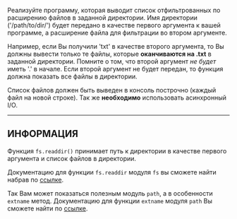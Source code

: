 Реализуйте программу, которая выводит список отфильтрованных по расширению файлов в заданной директории. Имя директории ('/path/to/dir/') будет передано в качестве первого аргумента к вашей программе, а расширение файла для фильтрации во втором аргументе.

Например, если Вы получили 'txt' в качестве второго аргумента, то Вы должны вывести только те файлы, которые **оканчиваются на .txt** в заданной директории. Помните о том, что второй аргумент _не будет_ иметь '.' в начале. Если второй аргумент не будет передан, то функция должна показать все файлы в директории.

Список файлов должен быть выведен в консоль построчно (каждый файл на новой строке). Так же **необходимо** использовать асинхронный I/O.

---

## ИНФОРМАЦИЯ

Функция `fs.readdir()` принимает путь к директории в качестве первого аргумента и список файлов в директории.

Документацию для функции `fs.readdir` модуля `fs` вы сможете найти набрав по [ссылке](https://nodejs.org/api/fs.html#fspromisesreaddirpath-options).

Так Вам может показаться полезным модуль `path`, а в особенности `extname` метод. Документацию для функции `extname` модуля `path` Вы сможете найти по [ссылке](https://nodejs.org/api/path.html#pathextnamepath).

